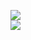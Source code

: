 [![](https://img.shields.io/badge/Made%20With-Github%20Spray-lightgrey.svg?style=for-the-badge&logo=github)](https://github.com/Annihil/github-spray#3770)  
[![](https://i.imgur.com/2DrTn0Z.gif)](https://github.com/Annihil/github-spray)